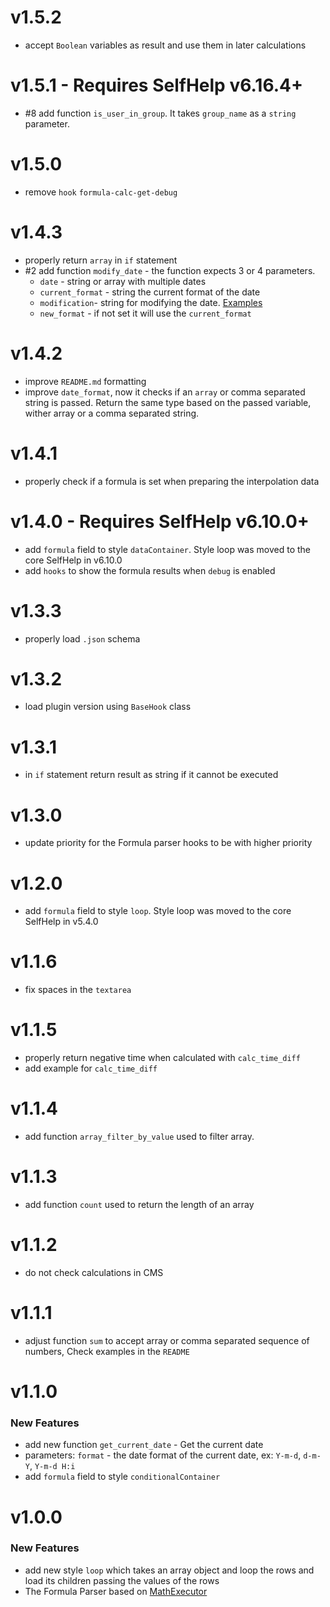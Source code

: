 # v1.5.2
 - accept `Boolean` variables as result and use them in later calculations

# v1.5.1 - Requires SelfHelp v6.16.4+
 - #8 add function `is_user_in_group`. It takes `group_name` as a `string` parameter. 

# v1.5.0
 - remove `hook` `formula-calc-get-debug`

# v1.4.3
 - properly return `array` in `if` statement
 - #2 add function `modify_date` - the function expects 3 or 4 parameters.  
   - `date` - string or array with multiple dates 
   - `current_format` - string the current format of the date
   - `modification`- string for modifying the date. [Examples](https://www.php.net/manual/en/datetime.modify.php)
   - `new_format` -  if not set it will use the `current_format`

# v1.4.2
 - improve `README.md` formatting
 - improve `date_format`, now it checks if an `array` or comma separated string is passed. Return the same type based on the passed variable, wither array or a comma separated string.

# v1.4.1
 - properly check if a formula is set when preparing the interpolation data

# v1.4.0 - Requires SelfHelp v6.10.0+
 - add `formula` field to style `dataContainer`. Style loop was moved to the core SelfHelp in v6.10.0
 - add `hooks` to show the formula results when `debug` is enabled

# v1.3.3
 - properly load `.json` schema

# v1.3.2
 - load plugin version using `BaseHook` class

# v1.3.1
 - in `if` statement return result as string if it cannot be executed

# v1.3.0
 - update priority for the Formula parser hooks to be with higher priority

# v1.2.0
 - add `formula` field to style `loop`. Style loop was moved to the core SelfHelp in v5.4.0

# v1.1.6
 - fix spaces in the `textarea`

# v1.1.5
 - properly return negative time when calculated with `calc_time_diff`
 - add example for `calc_time_diff`

# v1.1.4
 - add function `array_filter_by_value` used to filter array.

# v1.1.3
 - add function `count` used to return the length of an array    

# v1.1.2
 - do not check calculations in CMS

# v1.1.1
 - adjust function `sum` to accept array or comma separated sequence of numbers, Check examples in the `README`

# v1.1.0

### New Features
 - add new function `get_current_date` - Get the current date
  - parameters: `format` - the date format of the current date, ex: `Y-m-d`, `d-m-Y`, `Y-m-d H:i`
 - add `formula` field to style `conditionalContainer`

# v1.0.0

### New Features
 - add new style `loop` which takes an array object and loop the rows and load its children passing the values of the rows
 - The Formula Parser  based on [MathExecutor](https://github.com/neonxp/MathExecutor)
